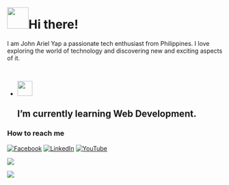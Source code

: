 <h1><img src="https://media0.giphy.com/media/3og0IwpdeGI9nMVBjW/giphy.gif" width="50">Hi there!</h1> 
<p>I am John Ariel Yap a passionate tech enthusiast from Philippines. I love exploring the world of technology and discovering new and exciting aspects of it.</p>
<br>

- <img src="https://media.giphy.com/media/WUlplcMpOCEmTGBtBW/giphy.gif" width="35">  <h2>I’m currently learning Web Development.</h2>

### How to reach me
[![Facebook](https://img.shields.io/badge/Facebook-%231877F2.svg?&style=flat-square&logo=facebook&logoColor=white)](https://facebook.com/arielyap.fb)
[![LinkedIn](https://img.shields.io/badge/LinkedIn-%230077B5.svg?&style=flat-square&logo=linkedin&logoColor=white)](https://www.linkedin.com/in/arielyap69/)
[![YouTube](https://img.shields.io/badge/YouTube-%23FF0000.svg?&style=flat-square&logo=youtube&logoColor=white)](https://www.youtube.com/c/ARIELDEV)
<br>

<div align="left"><img src="https://github-readme-stats.vercel.app/api?username=yapariel&show_icons=true&count_private=true&hide_border=true" align="center" /></div>  

![](https://komarev.com/ghpvc/?username=your-github-yapariel)
